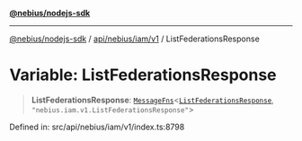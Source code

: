 [**@nebius/nodejs-sdk**](../../../../../README.md)

---

[@nebius/nodejs-sdk](../../../../../README.md) / [api/nebius/iam/v1](../README.md) / ListFederationsResponse

# Variable: ListFederationsResponse

> **ListFederationsResponse**: [`MessageFns`](../../../../../runtime/protos/core/interfaces/MessageFns.md)\<[`ListFederationsResponse`](../interfaces/ListFederationsResponse.md), `"nebius.iam.v1.ListFederationsResponse"`\>

Defined in: src/api/nebius/iam/v1/index.ts:8798
